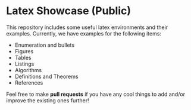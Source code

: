 # Latex Showcase (Public)

This repository includes some useful latex environments and their examples. 
Currently, we have examples for the following items:
- Enumeration and bullets
- Figures
- Tables
- Listings
- Algorithms
- Definitions and Theorems
- References

Feel free to make **pull requests** if you have any cool things to add and/or improve the existing ones further!
